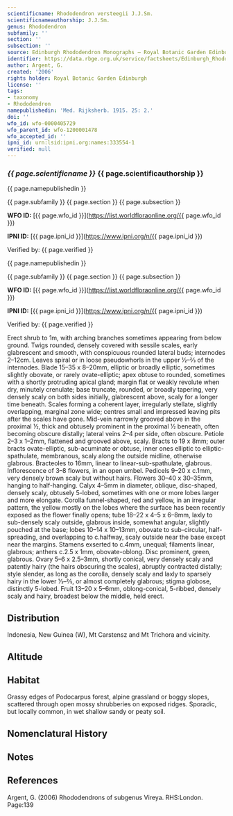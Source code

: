 ```yaml
---
scientificname: Rhododendron versteegii J.J.Sm.
scientificnameauthorship: J.J.Sm.
genus: Rhododendron
subfamily: ''
section: ''
subsection: ''
source: Edinburgh Rhododendron Monographs – Royal Botanic Garden Edinburgh
identifier: https://data.rbge.org.uk/service/factsheets/Edinburgh_Rhododendron_Monographs.xhtml
author: Argent, G.
created: '2006'
rights holder: Royal Botanic Garden Edinburgh
license: ''
tags:
- taxonomy
- Rhododendron
namepublishedin: 'Med. Rijksherb. 1915. 25: 2.'
doi: ''
wfo_id: wfo-0000405729
wfo_parent_id: wfo-1200001478
wfo_accepted_id: ''
ipni_id: urn:lsid:ipni.org:names:333554-1
verified: null
---
```

### _{{ page.scientificname }}_ {{ page.scientificauthorship }}
 {{ page.namepublishedin }}

{{ page.subfamily }} {{ page.section }} {{ page.subsection }}

**WFO ID:** [{{ page.wfo_id }}](https://list.worldfloraonline.org/{{ page.wfo_id }})

**IPNI ID:** [{{ page.ipni_id }}](https://www.ipni.org/n/{{ page.ipni_id }})

Verified by: {{ page.verified }}

 {{ page.namepublishedin }}

{{ page.subfamily }} {{ page.section }} {{ page.subsection }}

**WFO ID:** [{{ page.wfo_id }}](https://list.worldfloraonline.org/{{ page.wfo_id }})

**IPNI ID:** [{{ page.ipni_id }}](https://www.ipni.org/n/{{ page.ipni_id }})

Verified by: {{ page.verified }}



Erect shrub to 1m, with arching branches sometimes appearing from below ground. Twigs rounded, densely covered with sessile scales, early glabrescent and smooth, with conspicuous rounded lateral buds; internodes 2–12cm. Leaves spiral or in loose pseudowhorls in the upper ½–2⁄3 of the internodes. Blade 15–35 x 8–20mm, elliptic or broadly elliptic, sometimes slightly obovate, or rarely ovate-elliptic; apex obtuse to rounded, sometimes with a shortly protruding apical gland; margin flat or weakly revolute when dry, minutely crenulate; base truncate, rounded, or broadly tapering, very densely scaly on both sides initially, glabrescent above, scaly for a longer time beneath. Scales forming a coherent layer, irregularly stellate, slightly overlapping, marginal zone wide; centres small and impressed leaving pits after the scales have gone. Mid-vein narrowly grooved above in the proximal ½, thick and obtusely prominent in the proximal ½ beneath, often becoming obscure distally; lateral veins 2–4 per side, often obscure. Petiole 2–3 x 1–2mm, flattened and grooved above, scaly. Bracts to 19 x 8mm; outer bracts ovate-elliptic, sub-acuminate or obtuse, inner ones elliptic to elliptic-spathulate, membranous, scaly along the outside midline, otherwise glabrous. Bracteoles to 16mm, linear to linear-sub-spathulate, glabrous. Inflorescence of 3–8 flowers, in an open umbel. Pedicels 9–20 x c.1mm, very densely brown scaly but without hairs. Flowers 30–40 x 30–35mm, hanging to half-hanging. Calyx 4–5mm in diameter, oblique, disc-shaped, densely scaly, obtusely 5-lobed, sometimes with one or more lobes larger and more elongate. Corolla funnel-shaped, red and yellow, in an irregular pattern, the yellow mostly on the lobes where the surface has been recently exposed as the flower finally opens; tube 18–22 x 4–5 x 6–8mm, laxly to sub-densely scaly outside, glabrous inside, somewhat angular, slightly pouched at the base; lobes 10–14 x 10–13mm, obovate to sub-circular, half-spreading, and overlapping to c.halfway, scaly outside near the base except near the margins. Stamens exserted to c.4mm, unequal; filaments linear, glabrous; anthers c.2.5 x 1mm, obovate-oblong. Disc prominent, green, glabrous. Ovary 5–6 x 2.5–3mm, shortly conical, very densely scaly and patently hairy (the hairs obscuring the scales), abruptly contracted distally; style slender, as long as the corolla, densely scaly and laxly to sparsely hairy in the lower 1⁄3–2⁄5, or almost completely glabrous; stigma globose, distinctly 5-lobed. Fruit 13–20 x 5–6mm, oblong-conical, 5-ribbed, densely scaly and hairy, broadest below the middle, held erect.

## Distribution
Indonesia, New Guinea (W), Mt Carstensz and Mt Trichora and vicinity.

## Altitude


## Habitat
Grassy edges of Podocarpus forest, alpine grassland or boggy slopes, scattered through open mossy shrubberies on exposed ridges. Sporadic, but locally common, in wet shallow sandy or peaty soil.

## Nomenclatural History

                       
## Notes


## References

Argent, G. (2006) Rhododendrons of subgenus Vireya. RHS:London. Page:139
